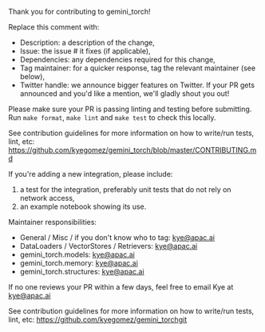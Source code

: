 Thank you for contributing to gemini_torch!

Replace this comment with:
  - Description: a description of the change, 
  - Issue: the issue # it fixes (if applicable),
  - Dependencies: any dependencies required for this change,
  - Tag maintainer: for a quicker response, tag the relevant maintainer (see below),
  - Twitter handle: we announce bigger features on Twitter. If your PR gets announced and you'd like a mention, we'll gladly shout you out!

Please make sure your PR is passing linting and testing before submitting. Run `make format`, `make lint` and `make test` to check this locally.

See contribution guidelines for more information on how to write/run tests, lint, etc: 
https://github.com/kyegomez/gemini_torch/blob/master/CONTRIBUTING.md

If you're adding a new integration, please include:
  1. a test for the integration, preferably unit tests that do not rely on network access,
  2. an example notebook showing its use.


Maintainer responsibilities:
  - General / Misc / if you don't know who to tag: kye@apac.ai
  - DataLoaders / VectorStores / Retrievers: kye@apac.ai
  - gemini_torch.models: kye@apac.ai
  - gemini_torch.memory: kye@apac.ai
  - gemini_torch.structures: kye@apac.ai

If no one reviews your PR within a few days, feel free to email Kye at kye@apac.ai

See contribution guidelines for more information on how to write/run tests, lint, etc: https://github.com/kyegomez/gemini_torchgit 